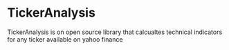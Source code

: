 # TickerAnalysis
TickerAnalysis is on open source library that calcualtes technical indicators for any ticker available on yahoo finance
